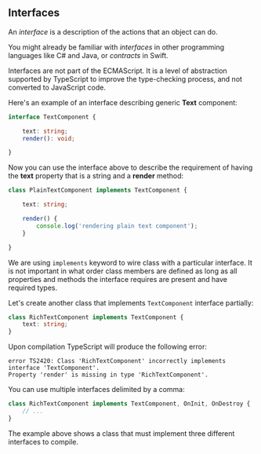 ## Interfaces

An _interface_ is a description of the actions that an object can do.

You might already be familiar with _interfaces_ in other programming languages like C# and Java,
or _contracts_ in Swift.

Interfaces are not part of the ECMAScript.
It is a level of abstraction supported by TypeScript to improve the type-checking process, and not converted to JavaScript code.

Here's an example of an interface describing generic **Text** component:

```ts
interface TextComponent {

    text: string;
    render(): void;

}
```

Now you can use the interface above to describe the requirement of having the **text** property that is a string and a **render** method:

```ts
class PlainTextComponent implements TextComponent {

    text: string;

    render() {
        console.log('rendering plain text component');
    }

}
```

We are using `implements` keyword to wire class with a particular interface.
It is not important in what order class members are defined as long as all properties and methods the interface requires
are present and have required types.

Let's create another class that implements `TextComponent` interface partially:

```ts
class RichTextComponent implements TextComponent {
    text: string;
}
```

Upon compilation TypeScript will produce the following error:

```text
error TS2420: Class 'RichTextComponent' incorrectly implements interface 'TextComponent'.
Property 'render' is missing in type 'RichTextComponent'.
```

You can use multiple interfaces delimited by a comma:

```ts
class RichTextComponent implements TextComponent, OnInit, OnDestroy {
    // ...
}
```

The example above shows a class that must implement three different interfaces to compile.
